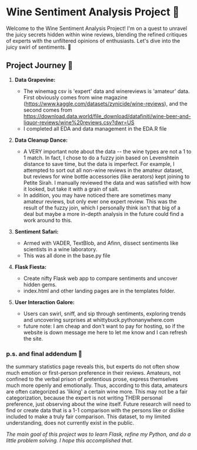 # Wine Sentiment Analysis Project 🍷

Welcome to the Wine Sentiment Analysis Project! I'm on a quest to unravel the juicy secrets hidden within wine reviews, blending the refined critiques of experts with the unfiltered opinions of enthusiasts. Let's dive into the juicy swirl of sentiments. 🌟

## Project Journey 🍇

1. **Data Grapevine:**
   - The winemag csv is 'expert' data and winereviews is 'amateur' data. First obviously comes from wine magazine (https://www.kaggle.com/datasets/zynicide/wine-reviews), and the second comes from https://download.data.world/file_download/datafiniti/wine-beer-and-liquor-reviews/wine%20reviews.csv?dwr=US
   - I completed all EDA and data management in the EDA.R file

2. **Data Cleanup Dance:**
   - A VERY important note about the data -- the wine types are not a 1 to 1 match. In fact, I chose to do a fuzzy join based on Levenshtein distance to save time, but the data is imperfect. For example, I attempted to sort out all non-wine reviews in the amateur dataset, but reviews for wine bottle accessories (like aerators) kept joining to Petite Sirah. I manually reviewed the data and was satisfied with how it looked, but take it with a grain of salt.
   - In addition, you may have noticed there are sometimes many amateur reviews, but only ever one expert review. This was the result of the fuzzy join, which I personally think isn't that big of a deal but maybe a more in-depth analysis in the future could find a work around to this.

3. **Sentiment Safari:**
   - Armed with VADER, TextBlob, and Afinn, dissect sentiments like scientists in a wine laboratory.
   - This was all done in the base.py file

4. **Flask Fiesta:**
   - Create nifty Flask web app to compare sentiments and uncover hidden gems.
   - index.html and other landing pages are in the templates folder.

5. **User Interaction Galore:**
   - Users can swirl, sniff, and sip through sentiments, exploring trends and uncovering surprises at whittybuck.pythonanywhere.com
   - future note: I am cheap and don't want to pay for hosting, so if the website is down message me here to let me know and I can refresh the site.
  
### p.s. and final addendum 🌃

the summary statistics page reveals this, but experts do not often show much emotion or first-person preference in their reviews. Amateurs, not confined to the verbal prison of pretentious prose, express themselves much more openly and emotionally. Thus, according to this data, amateurs are often categorized as 'liking' a certain wine more. This may not be a fair categorization, because the expert is not writing THEIR personal preference, just observing about the wine itself. Future research will need to find or create data that is a 1-1 comparison with the persons like or dislike included to make a truly fair comparison. This dataset, to my limited understanding, does not currently exist in the public. 

*The main goal of this project was to learn Flask, refine my Python, and do a little problem solving. I hope this accomplished that.*
